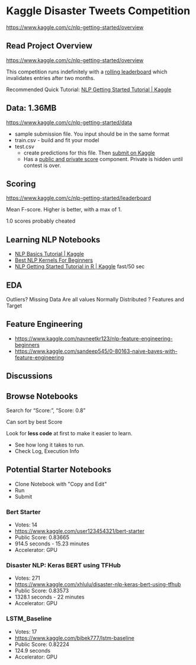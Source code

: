 # Kaggle Disaster Tweets Competition

https://www.kaggle.com/c/nlp-getting-started/overview

## Read Project Overview

https://www.kaggle.com/c/nlp-getting-started/overview

This competition runs indefinitely with a  [rolling leaderboard](https://www.kaggle.com/c/titanic/discussion/6240)  which invalidates entries after two months.

Recommended Quick Tutorial: [NLP Getting Started Tutorial | Kaggle](https://www.kaggle.com/philculliton/nlp-getting-started-tutorial)

## Data: 1.36MB

https://www.kaggle.com/c/nlp-getting-started/data

- sample submission file. You input should be in the same format
- train.csv - build and fit your model
- test.csv
  - create predictions for this file. Then [submit on Kaggle](https://www.kaggle.com/c/nlp-getting-started/submit)
  - Has a [public and private score](https://www.kaggle.com/c/nlp-getting-started/leaderboard) component. Private is hidden until contest is over.

## Scoring

https://www.kaggle.com/c/nlp-getting-started/leaderboard

Mean F-score.  Higher is better, with a max of 1.

1.0 scores probably cheated

## Learning NLP Notebooks

- [NLP Basics Tutorial | Kaggle](https://www.kaggle.com/frankmollard/nlp-basics-tutorial)
- [Best NLP Kernels For Beginners](https://www.kaggle.com/c/nlp-getting-started/discussion/134890)
- [NLP Getting Started Tutorial in R | Kaggle](https://www.kaggle.com/wrrosa/nlp-getting-started-tutorial-in-r/comments) fast/50 sec

## EDA

Outliers?
Missing Data
Are all values Normally Distributed ?
  Features and Target

## Feature Engineering

- https://www.kaggle.com/navneetkr123/nlp-feature-engineering-beginners
- https://www.kaggle.com/sandeep545/0-80163-naive-bayes-with-feature-engineering

## Discussions

## Browse Notebooks

Search for “Score:”, “Score: 0.8”

Can sort by best Score

Look for **less code** at first to make it easier to learn.

- See how long it takes to run.
- Check Log, Execution Info

## Potential Starter Notebooks

- Clone Notebook with "Copy and Edit"
- Run
- Submit

### Bert Starter

- Votes: 14
- https://www.kaggle.com/user123454321/bert-starter
- Public Score: 0.83665
- 914.5 seconds - 15.23 minutes
- Accelerator:  GPU

### Disaster NLP: Keras BERT using TFHub

- Votes: 271
- https://www.kaggle.com/xhlulu/disaster-nlp-keras-bert-using-tfhub
- Public Score: 0.83573
- 1328.1 seconds - 22 minutes 
- Accelerator:  GPU

### LSTM_Baseline

- Votes: 17
- https://www.kaggle.com/bibek777/lstm-baseline
- Public Score: 0.82224
- 124.9 seconds
- Accelerator: GPU
